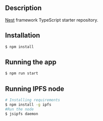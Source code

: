 
## Description

[Nest](https://github.com/nestjs/nest) framework TypeScript starter repository.

## Installation

```bash
$ npm install
```

## Running the app

```bash
$ npm run start
```

## Running IPFS node
```bash
# Installing requirements
$ npm install -g ipfs
#Run the node
$ jsipfs daemon
```